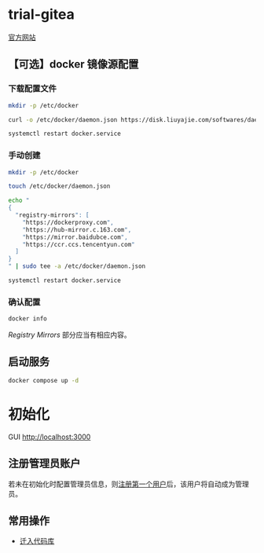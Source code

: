 # trial-gitea

[官方网站](https://docs.gitea.com/)

## 【可选】docker 镜像源配置

### 下载配置文件

```bash
mkdir -p /etc/docker

curl -o /etc/docker/daemon.json https://disk.liuyajie.com/softwares/daemon.json

systemctl restart docker.service
```

### 手动创建

```bash
mkdir -p /etc/docker

touch /etc/docker/daemon.json

echo "
{
  "registry-mirrors": [
    "https://dockerproxy.com",
    "https://hub-mirror.c.163.com",
    "https://mirror.baidubce.com",
    "https://ccr.ccs.tencentyun.com"
  ]
}
" | sudo tee -a /etc/docker/daemon.json

systemctl restart docker.service
```

### 确认配置

```bash
docker info
```

_Registry Mirrors_ 部分应当有相应内容。

## 启动服务

```bash
docker compose up -d
```

# 初始化

GUI [http://localhost:3000](http://localhost:3000)

## 注册管理员账户

若未在初始化时配置管理员信息，则[注册第一个用户](http://localhost:3000/user/sign_up)后，该用户将自动成为管理员。

## 常用操作

- [迁入代码库](http://localhost:3000/repo/migrate)

